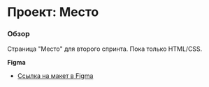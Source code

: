 # Проект: Место

### Обзор

Страница "Место" для второго спринта. Пока только HTML/CSS.

**Figma**

* [Ссылка на макет в Figma](https://www.figma.com/file/2cn9N9jSkmxD84oJik7xL7/JavaScript.-Sprint-4?node-id=0%3A1)
